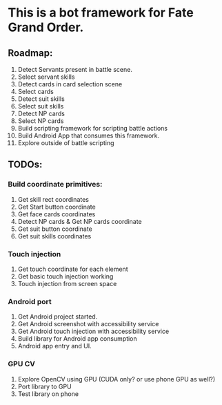 # This is a bot framework for Fate Grand Order.
## Roadmap:
1. Detect Servants present in battle scene.
2. Select servant skills
3. Detect cards in card selection scene
4. Select cards
5. Detect suit skills
6. Select suit skills
7. Detect NP cards
8. Select NP cards
9. Build scripting framework for scripting battle actions
10. Build Android App that consumes this framework.
11. Explore outside of battle scripting

## TODOs:
### Build coordinate primitives:
1. Get skill rect coordinates
2. Get Start button coordinate
3. Get face cards coordinates
4. Detect NP cards & Get NP cards coordinate
5. Get suit button coordinate
5. Get suit skills coordinates
### Touch injection
1. Get touch coordinate for each element
2. Get basic touch injection working
3. Touch injection from screen space
### Android port
1. Get Android project started.
2. Get Android screenshot with accessibility service
3. Get Android touch injection with accessibility service
4. Build library for Android app consumption
5. Android app entry and UI.
### GPU CV
1. Explore OpenCV using GPU (CUDA only? or use phone GPU as well?)
2. Port library to GPU
3. Test library on phone